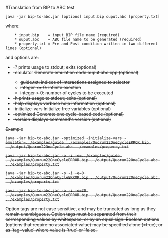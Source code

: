#Translation from BIP to ABC
        test


`java -jar bip-to-abc.jar [options] input.bip ouput.abc [property.txt]`

where:

        * input.bip    = input BIP file name (required)
        * ouput.abc    = ABC file name to be generated (required)
        * property.txt = Pre and Post condition written in two different lines (optional)

and options are:

* -?                prints usage to stdout; exits (optional)  
* -emulator <s>     Generate emulation code ouput.abc.cpp (optional)  
    * guide.txt: indices of interactions assigned to selector  
    * integer <= 0: infinite exection  
    * integer > 0: number of cycles to be executed  
* -h                prints usage to stdout; exits (optional)
* -help             displays verbose help information (optional)
* -initialize-vars  Initialize free variables (optional)
* -optimized        Generate one cycle-based code (optional)
* -version          displays command's version (optional)


Example

`java -jar bip-to-abc.jar -optimized -initialize-vars -emulator=../examples/guide ../examples/Quorum22OneCycleERROR.bip ../output/Quorum22OneCycle.abc ../examples/property.txt`

`java -jar bip-to-abc.jar -o -i -e=../examples/guide ../examples/Quorum22OneCycleERROR.bip ../output/Quorum22OneCycle.abc ../examples/property.txt`

`java -jar bip-to-abc.jar -o -i -e=0 ../examples/Quorum22OneCycleERROR.bip ../output/Quorum22OneCycle.abc ../examples/property.txt`

`java -jar bip-to-abc.jar -o -i -e=30 ../examples/Quorum22OneCycleERROR.bip ../output/Quorum22OneCycle.abc ../examples/property.txt`

Option tags are not case sensitive, and may be truncated as long as they remain unambiguous.  Option tags must be separated from their corresponding values by whitespace, or by an equal sign.  Boolean options (options that require no associated value) may be specified alone (=true), or as 'tag=value' where value is 'true' or 'false'.

